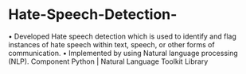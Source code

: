 # Hate-Speech-Detection-
•	Developed Hate speech detection which is used to identify and flag instances of hate speech within text, speech, or other forms of communication.
•	Implemented by using Natural language processing (NLP). Component Python | Natural Language Toolkit Library
